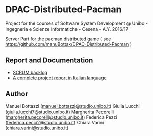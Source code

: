 # DPAC-Distributed-Pacman
Project for the courses of Software System Development @ Unibo - Ingegneria e Scienze Informatiche - Cesena - A.Y. 2016/17 

Server Part for the pacman distributed game ( see https://github.com/manuBottax/DPAC-Distributed-Pacman )

## Report and Documentation

- [SCRUM backlog](DPAC_Backlog/Product_Backlog.xlsx)
- [A complete project report in Italian language](report.pdf)

## Author
Manuel Bottazzi (manuel.bottazzi@studio.unibo.it)
Giulia Lucchi (giulia.lucchi7@studio.unibo.it)
Margherita Pecorelli (margherita.pecorelli@studio.unibo.it)
Federica Pezzi (federica.pecci2@studio.unibo.it)
Chiara Varini (chiara.varini@studio.unibo.it)

